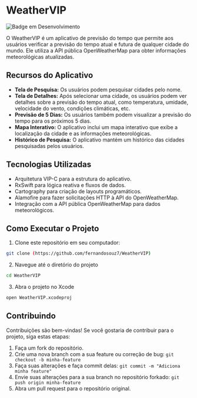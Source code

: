 # WeatherVIP

![Badge em Desenvolvimento](http://img.shields.io/static/v1?label=STATUS&message=EM%20DESENVOLVIMENTO&color=GREEN&style=for-the-badge)

O WeatherVIP é um aplicativo de previsão do tempo que permite aos usuários verificar a previsão do tempo atual e futura de qualquer cidade do mundo. Ele utiliza a API pública OpenWeatherMap para obter informações meteorológicas atualizadas.

## Recursos do Aplicativo

- **Tela de Pesquisa:** Os usuários podem pesquisar cidades pelo nome.
- **Tela de Detalhes:** Após selecionar uma cidade, os usuários podem ver detalhes sobre a previsão do tempo atual, como temperatura, umidade, velocidade do vento, condições climáticas, etc.
- **Previsão de 5 Dias:** Os usuários também podem visualizar a previsão do tempo para os próximos 5 dias.
- **Mapa Interativo:** O aplicativo inclui um mapa interativo que exibe a localização da cidade e as informações meteorológicas.
- **Histórico de Pesquisa:** O aplicativo mantém um histórico das cidades pesquisadas pelos usuários.

## Tecnologias Utilizadas

- Arquitetura VIP-C para a estrutura do aplicativo.
- RxSwift para lógica reativa e fluxos de dados.
- Cartography para criação de layouts programáticos.
- Alamofire para fazer solicitações HTTP à API do OpenWeatherMap.
- Integração com a API pública OpenWeatherMap para dados meteorológicos.

## Como Executar o Projeto

1. Clone este repositório em seu computador:

```bash
git clone (https://github.com/fernandosouz7/WeatherVIP)
```

2. Navegue até o diretório do projeto
```bash
cd WeatherVIP
```

3.  Abra o projeto no Xcode
```bash
open WeatherVIP.xcodeproj
```

## Contribuindo

Contribuições são bem-vindas! Se você gostaria de contribuir para o projeto, siga estas etapas:

1. Faça um fork do repositório.
2. Crie uma nova branch com a sua feature ou correção de bug: `git checkout -b minha-feature`
3. Faça suas alterações e faça commit delas: `git commit -m "Adiciona minha feature"`
4. Envie suas alterações para a sua branch no repositório forkado: `git push origin minha-feature`
5. Abra um pull request para o repositório original.

